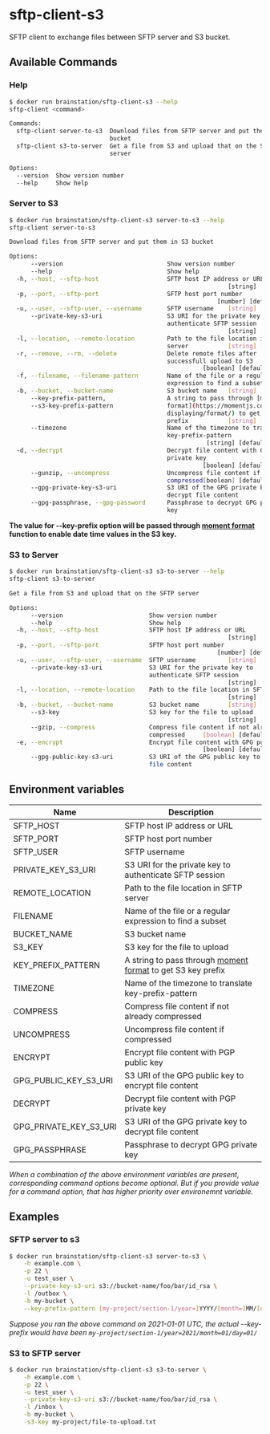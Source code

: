 # sftp-client-s3
SFTP client to exchange files between SFTP server and S3 bucket.

## Available Commands

### Help
```sh
$ docker run brainstation/sftp-client-s3 --help
sftp-client <command>

Commands:
  sftp-client server-to-s3  Download files from SFTP server and put them in S3
                            bucket
  sftp-client s3-to-server  Get a file from S3 and upload that on the SFTP
                            server

Options:
  --version  Show version number                                       [boolean]
  --help     Show help                                                 [boolean]
```

### Server to S3
```sh
$ docker run brainstation/sftp-client-s3 server-to-s3 --help
sftp-client server-to-s3

Download files from SFTP server and put them in S3 bucket

Options:
      --version                             Show version number        [boolean]
      --help                                Show help                  [boolean]
  -h, --host, --sftp-host                   SFTP host IP address or URL
                                                             [string] [required]
  -p, --port, --sftp-port                   SFTP host port number
                                                          [number] [default: 22]
  -u, --user, --sftp-user, --username       SFTP username    [string] [required]
      --private-key-s3-uri                  S3 URI for the private key to
                                            authenticate SFTP session
                                                             [string] [required]
  -l, --location, --remote-location         Path to the file location in SFTP
                                            server           [string] [required]
  -r, --remove, --rm, --delete              Delete remote files after
                                            successfull upload to S3
                                                      [boolean] [default: false]
  -f, --filename, --filename-pattern        Name of the file or a regular
                                            expression to find a subset [string]
  -b, --bucket, --bucket-name               S3 bucket name   [string] [required]
      --key-prefix-pattern,                 A string to pass through [moment
      --s3-key-prefix-pattern               format](https://momentjs.com/docs/#/
                                            displaying/format/) to get S3 key
                                            prefix           [string] [required]
      --timezone                            Name of the timezone to translate
                                            key-prefix-pattern
                                                       [string] [default: \\"UTC\\"]
  -d, --decrypt                             Decrypt file content with GPG
                                            private key
                                                      [boolean] [default: false]
      --gunzip, --uncompress                Uncompress file content if
                                            compressed[boolean] [default: false]
      --gpg-private-key-s3-uri              S3 URI of the GPG private key to
                                            decrypt file content        [string]
      --gpg-passphrase, --gpg-password      Passphrase to decrypt GPG private
                                            key                         [string]
```

**The value for --key-prefix option will be passed through [moment format](https://momentjs.com/docs/#/displaying/format/) function to enable date time values in the S3 key.**

### S3 to Server
```sh
$ docker run brainstation/sftp-client-s3 s3-to-server --help
sftp-client s3-to-server

Get a file from S3 and upload that on the SFTP server

Options:
      --version                        Show version number             [boolean]
      --help                           Show help                       [boolean]
  -h, --host, --sftp-host              SFTP host IP address or URL
                                                             [string] [required]
  -p, --port, --sftp-port              SFTP host port number
                                                          [number] [default: 22]
  -u, --user, --sftp-user, --username  SFTP username         [string] [required]
      --private-key-s3-uri             S3 URI for the private key to
                                       authenticate SFTP session
                                                             [string] [required]
  -l, --location, --remote-location    Path to the file location in SFTP server
                                                             [string] [required]
  -b, --bucket, --bucket-name          S3 bucket name        [string] [required]
      --s3-key                         S3 key for the file to upload
                                                             [string] [required]
      --gzip, --compress               Compress file content if not already
                                       compressed     [boolean] [default: false]
  -e, --encrypt                        Encrypt file content with GPG public key
                                                      [boolean] [default: false]
      --gpg-public-key-s3-uri          S3 URI of the GPG public key to encrypt
                                       file content                     [string]
```

## Environment variables
| Name  | Description |
| --- | --- |
| SFTP_HOST  | SFTP host IP address or URL  |
| SFTP_PORT  | SFTP host port number  |
| SFTP_USER  | SFTP username  |
| PRIVATE_KEY_S3_URI  | S3 URI for the private key to authenticate SFTP session  |
| REMOTE_LOCATION  | Path to the file location in SFTP server  |
| FILENAME  | Name of the file or a regular expression to find a subset  |
| BUCKET_NAME  | S3 bucket name  |
| S3_KEY  | S3 key for the file to upload  |
| KEY_PREFIX_PATTERN  | A string to pass through [moment format](https://momentjs.com/docs/#/displaying/format/) to get S3 key prefix  |
| TIMEZONE  | Name of the timezone to translate key-prefix-pattern  |
| COMPRESS  | Compress file content if not already compressed  |
| UNCOMPRESS  | Uncompress file content if compressed  |
| ENCRYPT  | Encrypt file content with PGP public key  |
| GPG_PUBLIC_KEY_S3_URI  | S3 URI of the GPG public key to encrypt file content  |
| DECRYPT  | Decrypt file content with PGP private key  |
| GPG_PRIVATE_KEY_S3_URI  | S3 URI of the GPG private key to decrypt file content  |
| GPG_PASSPHRASE  | Passphrase to decrypt GPG private key  |

*When a combination of the above environment variables are present, corresponding command options become optional. But if you provide value for a command option, that has higher priority over environemnt variable.*

## Examples

### SFTP server to s3
```sh
$ docker run brainstation/sftp-client-s3 server-to-s3 \
    -h example.com \
    -p 22 \
    -u test_user \
    --private-key-s3-uri s3://bucket-name/foo/bar/id_rsa \
    -l /outbox \
    -b my-bucket \
    --key-prefix-pattern [my-project/section-1/year=]YYYY/[month=]MM/[day=]DD/
```

*Suppose you ran the above command on 2021-01-01 UTC, the actual --key-prefix would have been `my-project/section-1/year=2021/month=01/day=01/`*

### S3 to SFTP server
```sh
$ docker run brainstation/sftp-client-s3 s3-to-server \
    -h example.com \
    -p 22 \
    -u test_user \
    --private-key-s3-uri s3://bucket-name/foo/bar/id_rsa \
    -l /inbox \
    -b my-bucket \
    -s3-key my-project/file-to-upload.txt
```
